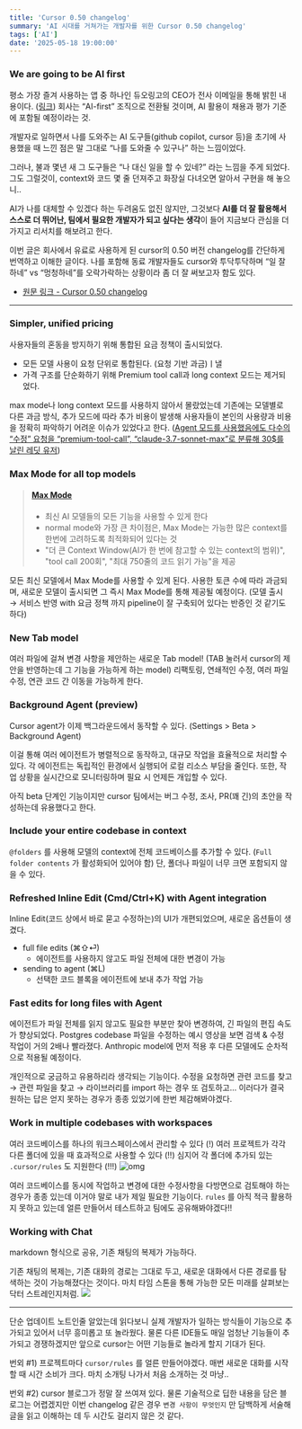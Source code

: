 ```yaml
---
title: 'Cursor 0.50 changelog'
summary: 'AI 시대를 거쳐가는 개발자를 위한 Cursor 0.50 changelog'
tags: ['AI']
date: '2025-05-18 19:00:00'
---
```


### We are going to be AI first

평소 가장 즐겨 사용하는 앱 중 하나인 듀오링고의 CEO가 전사 이메일을 통해 밝힌 내용이다. ([링크](https://www.linkedin.com/posts/duolingo_below-is-an-all-hands-email-from-our-activity-7322560534824865792-l9vh?utm_source=share&utm_medium=member_desktop&rcm=ACoAAEKLTvsB-PmtVOClCaU8HcMHmXT-4d8leSw))
회사는 “AI-first” 조직으로 전환될 것이며, AI 활용이 채용과 평가 기준에 포함될 예정이라는 것.

개발자로 일하면서 나를 도와주는 AI 도구들(github copilot, cursor 등)을 초기에 사용했을 때 느낀 점은 말 그대로 “나를 도와줄 수 있구나” 하는 느낌이었다.

그러나, 불과 몇년 새 그 도구들은 “나 대신 일을 할 수 있네?” 라는 느낌을 주게 되었다.
그도 그럴것이, context와 코드 몇 줄 던져주고 화장실 다녀오면 알아서 구현을 해 놓으니..

AI가 나를 대체할 수 있겠다 하는 두려움도 없진 않지만, 그것보다 **AI를 더 잘 활용해서 스스로 더 뛰어난, 팀에서 필요한 개발자가 되고 싶다는 생각**이 들어 지금보다 관심을 더 가지고 리서치를 해보려고 한다.

이번 글은 회사에서 유료로 사용하게 된 cursor의 0.50 버전 changelog를 간단하게 번역하고 이해한 글이다. 나를 포함해 동료 개발자들도 cursor와 투닥투닥하며 “일 잘하네” vs “멍청하네”를 오락가락하는 상황이라 좀 더 잘 써보고자 함도 있다.

- [원문 링크 - Cursor 0.50 changelog](https://www.cursor.com/changelog/0-50)
---

### Simpler, unified pricing

사용자들의 혼동을 방지하기 위해 통합된 요금 정책이 출시되었다.
- 모든 모델 사용이 요청 단위로 통합된다. (요청 기반 과금)ㅣ낼
- 가격 구조를 단순화하기 위해 Premium tool call과 long context 모드는 제거되었다.

max mode나 long context 모드를 사용하지 않아서 몰랐었는데 기존에는 모델별로 다른 과금 방식, 추가 모드에 따라 추가 비용이 발생해 사용자들이 본인의 사용량과 비용을 정확히 파악하기 어려운 이슈가 있었다고 한다.
([Agent 모드를 사용했음에도 다수의 “수정” 요청을 “premium-tool-call”, “claude-3.7-sonnet-max”로 분류해 30$를 날린 레딧 유저](https://www.reddit.com/r/ClaudeAI/comments/1jm4zo4/is_anyone_else_getting_overcharged_on_cursorai_i/?utm_source=chatgpt.com))

### Max Mode for all top models

> #### [Max Mode](https://docs.cursor.com/context/max-mode)
> - 최신 AI 모델들의 모든 기능을 사용할 수 있게 한다
> - normal mode와 가장 큰 차이점은, Max Mode는 가능한 많은 context를 한번에 고려하도록 최적화되어 있다는 것
> - "더 큰 Context Window(AI가 한 번에 참고할 수 있는 context의 범위)", "tool call 200회", "최대 750줄의 코드 읽기 가능"을 제공

모든 최신 모델에서 Max Mode를 사용할 수 있게 된다.
사용한 토큰 수에 따라 과금되며, 새로운 모델이 출시되면 그 즉시 Max Mode를 통해 제공될 예정이다.
(모델 출시 → 서비스 반영 with 요금 정책 까지 pipeline이 잘 구축되어 있다는 반증인 것 같기도 하다)

### New Tab model

여러 파일에 걸쳐 변경 사항을 제안하는 새로운 Tab model!
(TAB 눌러서 cursor의 제안을 반영하는데 그 기능을 가능하게 하는 model)
리팩토링, 연쇄적인 수정, 여러 파일 수정, 연관 코드 간 이동을 가능하게 한다.

### Background Agent (preview)

Cursor agent가 이제 백그라운드에서 동작할 수 있다. (Settings > Beta > Background Agent)

이걸 통해 여러 에이전트가 병렬적으로 동작하고, 대규모 작업을 효율적으로 처리할 수 있다. 각 에이전트는 독립적인 환경에서 실행되어 로컬 리소스 부담을 줄인다. 또한, 작업 상황을 실시간으로 모니터링하며 필요 시 언제든 개입할 수 있다.

아직 beta 단계인 기능이지만 cursor 팀에서는 버그 수정, 조사, PR(꽤 긴)의 초안을 작성하는데 유용했다고 한다. 

### Include your entire codebase in context

`@folders` 를 사용해 모델의 context에 전체 코드베이스를 추가할 수 있다.
(`Full folder contents` 가 활성화되어 있어야 함)
단, 폴더나 파일이 너무 크면 포함되지 않을 수 있다.

### Refreshed Inline Edit (Cmd/Ctrl+K) with Agent integration

Inline Edit(코드 상에서 바로 묻고 수정하는)의 UI가 개편되었으며, 새로운 옵션들이 생겼다.

- full file edits (⌘⇧⏎)
  - 에이전트를 사용하지 않고도 파일 전체에 대한 변경이 가능
- sending to agent (⌘L)
  - 선택한 코드 블록을 에이전트에 보내 추가 작업 가능

### Fast edits for long files with Agent

에이전트가 파일 전체를 읽지 않고도 필요한 부분만 찾아 변경하여, 긴 파일의 편집 속도가 향상되었다.
Postgres codebase 파일을 수정하는 예시 영상을 보면 검색 & 수정 작업이 거의 2배나 빨라졌다.
Anthropic model에 먼저 적용 후 다른 모델에도 순차적으로 적용될 예정이다.

개인적으로 궁금하고 유용하리라 생각되는 기능이다. 수정을 요청하면 관련 코드를 찾고 → 관련 파일을 찾고 → 라이브러리를 import 하는 경우 또 검토하고… 이러다가 결국 원하는 답은 얻지 못하는 경우가 종종 있었기에 한번 체감해봐야겠다.

### Work in multiple codebases with workspaces

여러 코드베이스를 하나의 워크스페이스에서 관리할 수 있다 (!) 여러 프로젝트가 각각 다른 폴더에 있을 때 효과적으로 사용할 수 있다 (!!) 심지어 각 폴더에 추가되 있는 `.cursor/rules` 도 지원한다 (!!!)
![omg](https://pbs.twimg.com/media/FFjWQ78WUAME5w-?format=jpg&name=large)

여러 코드베이스를 동시에 작업하고 변경에 대한 수정사항을 다방면으로 검토해야 하는 경우가 종종 있는데 이거야 말로 내가 제일 필요한 기능이다. `rules` 를 아직 적극 활용하지 못하고 있는데 얼른 만들어서 테스트하고 팀에도 공유해봐야겠다!!

### Working with Chat

markdown 형식으로 공유, 기존 채팅의 복제가 가능하다.

기존 채팅의 복제는, 기존 대화의 경로는 그대로 두고, 새로운 대화에서 다른 경로를 탐색하는 것이 가능해졌다는 것이다. 마치 타임 스톤을 통해 가능한 모든 미래를 살펴보는 닥터 스트레인지처럼.
![](https://static1.cbrimages.com/wordpress/wp-content/uploads/2018/05/Avengers-Infinity-War-Doctor-Strange-Time-Stone.jpg?q=50&fit=crop&w=1140&h=&dpr=1.5)

---

단순 업데이트 노트인줄 알았는데 읽다보니 실제 개발자가 일하는 방식들이 기능으로 추가되고 있어서 너무 흥미롭고 또 놀라웠다. 물론 다른 IDE들도 매일 엄청난 기능들이 추가되고 경쟁하겠지만 앞으로 cursor는 어떤 기능들로 놀라게 할지 기대가 된다.

번외 #1) 프로젝트마다 `cursor/rules` 를 얼른 만들어야겠다. 매번 새로운 대화를 시작할 때 시간 소비가 크다. 마치 소개팅 나가서 처음 소개하는 것 마냥..

번외 #2) cursor 블로그가 정말 잘 쓰여져 있다. 물론 기술적으로 딥한 내용을 담은 블로그는 어렵겠지만 이번 changelog 같은 경우 `변경 사항이 무엇인지` 만 담백하게 서술해 글을 읽고 이해하는 데 두 시간도 걸리지 않은 것 같다.